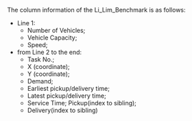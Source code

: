 The column information of the Li_Lim_Benchmark is as follows:
- Line 1: 
    * Number of Vehicles; 
    * Vehicle Capacity; 
    * Speed;
- from Line 2 to the end: 
    * Task No.; 
    * X (coordinate); 
    * Y (coordinate); 
    * Demand; 
    * Earliest pickup/delivery time; 
    * Latest pickup/delivery time; 
    * Service Time; Pickup(index to sibling); 
    * Delivery(index to sibling)